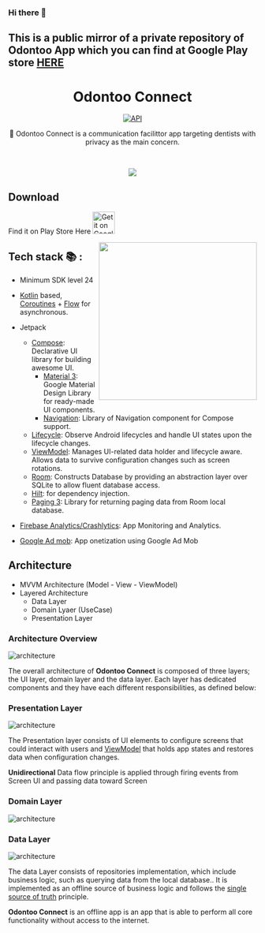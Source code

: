 ### Hi there 👋

## This is a public mirror of a private repository of Odontoo App which you can find at Google Play store [HERE](https://play.google.com/store/apps/details?id=com.tanany365.odontoo)

<h1 align="center">Odontoo Connect</h1>

<p align="center">
  <a href="https://android-arsenal.com/api?level=24"><img alt="API" src="https://img.shields.io/badge/API-24%2B-brightgreen.svg?style=flat"/></a>
</p>

<p align="center">  
🦷 Odontoo Connect is a communication facilittor app targeting dentists with privacy as the main concern.
</p>
</br>

<p align="center">
<img src="https://github.com/tanany365/Odontoo-Connect/blob/main/assets/collage.png"/>
</p>

## Download
Find it on Play Store Here <a href='https://play.google.com/store/apps/details?id=com.tanany365.odontoo'>
<img src='https://simplemobiletools.com/images/button-google-play.svg' alt='Get it on Google Play' height='45' />
</a>

<img src="/previews/preview.gif" align="right" width="320"/>

## Tech stack 📚 :
- Minimum SDK level 24
- [Kotlin](https://kotlinlang.org/) based, [Coroutines](https://github.com/Kotlin/kotlinx.coroutines) + [Flow](https://kotlin.github.io/kotlinx.coroutines/kotlinx-coroutines-core/kotlinx.coroutines.flow/) for asynchronous.
- Jetpack
    - [Compose](https://developer.android.com/jetpack/compose): Declarative UI library for building awesome UI.
        - [Material 3](https://developer.android.com/jetpack/androidx/releases/compose-material3): Google Material Design Library for ready-made UI components.
        - [Navigation](https://developer.android.com/jetpack/compose/navigation): Library of Navigation component for Compose support.
    - [Lifecycle](https://developer.android.com/reference/androidx/lifecycle/package-summary): Observe Android lifecycles and handle UI states upon the lifecycle changes.
    - [ViewModel](https://developer.android.com/reference/androidx/lifecycle/viewmodel/package-summary): Manages UI-related data holder and lifecycle aware. Allows data to survive configuration changes such as screen rotations.
    - [Room](https://developer.android.com/reference/androidx/room/package-summary): Constructs Database by providing an abstraction layer over SQLite to allow fluent database access.
    - [Hilt](https://dagger.dev/hilt/): for dependency injection.
    - [Paging 3](https://developer.android.com/topic/libraries/architecture/paging/v3-overview): Library for returning paging data from Room local database.

- [Firebase Analytics/Crashlytics](https://firebase.google.com/docs/analytics): App Monitoring and Analytics.
- [Google Ad mob](https://admob.google.com/home/): App onetization using Google Ad Mob



## Architecture
- MVVM Architecture (Model - View - ViewModel)
- Layered Architecture
    - Data Layer
    - Domain Lyaer (UseCase)
    - Presentation Layer

### Architecture Overview

![architecture](https://github.com/tanany365/Odontoo-Connect/blob/main/assets/system-design-odontoo-AddContact.drawio.png)

The overall architecture of **Odontoo Connect** is composed of three layers; the UI layer, domain layer and the data layer. Each layer has dedicated components and they have each different responsibilities, as defined below:

### Presentation Layer

![architecture](https://github.com/tanany365/Odontoo-Connect/blob/main/assets/arch-presentation-layer.png)

The Presentation layer consists of UI elements to configure screens that could interact with users and [ViewModel](https://developer.android.com/topic/libraries/architecture/viewmodel) that holds app states and restores data when configuration changes.

**Unidirectional** Data flow principle is applied through firing events from Screen UI and passing data toward Screen


### Domain Layer

![architecture](https://github.com/tanany365/Odontoo-Connect/blob/main/assets/arch-domainlayer.png)

### Data Layer

![architecture](https://github.com/tanany365/Odontoo-Connect/blob/main/assets/arch-data-layer.png)

The data Layer consists of repositories implementation, which include business logic, such as querying data from the local database.. It is implemented as an offline source of business logic and follows the [single source of truth](https://en.wikipedia.org/wiki/Single_source_of_truth) principle.<br>

**Odontoo Connect** is an offline app is an app that is able to perform all core functionality without access to the internet. 